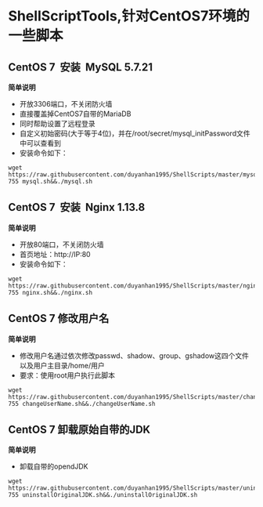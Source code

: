 # ShellScriptTools,针对CentOS7环境的一些脚本

## CentOS 7  安装  MySQL 5.7.21
**简单说明**
- 开放3306端口，不关闭防火墙
- 直接覆盖掉CentOS7自带的MariaDB
- 同时帮助设置了远程登录
- 自定义初始密码(大于等于4位)，并在/root/secret/mysql_initPassword文件中可以查看到
- 安装命令如下：
```
wget https://raw.githubusercontent.com/duyanhan1995/ShellScripts/master/mysql.sh&&chmod 755 mysql.sh&&./mysql.sh
```

## CentOS 7  安装  Nginx 1.13.8
**简单说明**
- 开放80端口，不关闭防火墙
- 首页地址：http://IP:80
- 安装命令如下：
```
wget https://raw.githubusercontent.com/duyanhan1995/ShellScripts/master/nginx.sh&&chmod 755 nginx.sh&&./nginx.sh
```

## CentOS 7  修改用户名
**简单说明**
- 修改用户名通过依次修改passwd、shadow、group、gshadow这四个文件以及用户主目录/home/用户
- 要求：使用root用户执行此脚本
```
wget https://raw.githubusercontent.com/duyanhan1995/ShellScripts/master/changeUserName.sh&&chmod 755 changeUserName.sh&&./changeUserName.sh
```

## CentOS 7  卸载原始自带的JDK
**简单说明**
- 卸载自带的opendJDK
```
wget https://raw.githubusercontent.com/duyanhan1995/ShellScripts/master/uninstallOriginalJDK.sh&&chmod 755 uninstallOriginalJDK.sh&&./uninstallOriginalJDK.sh
```
